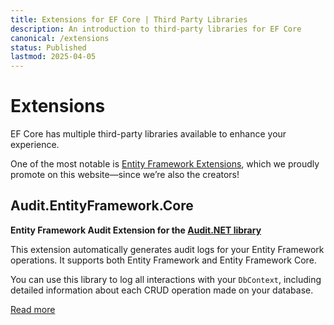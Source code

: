 ```yaml
---
title: Extensions for EF Core | Third Party Libraries
description: An introduction to third-party libraries for EF Core
canonical: /extensions
status: Published
lastmod: 2025-04-05
---
```


# Extensions

EF Core has multiple third-party libraries available to enhance your experience.

One of the most notable is [Entity Framework Extensions](https://entityframework-extensions.net/), which we proudly promote on this website—since we’re also the creators!

## Audit.EntityFramework.Core

**Entity Framework Audit Extension for the [Audit.NET library](https://github.com/thepirat000/Audit.NET)**

This extension automatically generates audit logs for your Entity Framework operations. It supports both Entity Framework and Entity Framework Core.

You can use this library to log all interactions with your `DbContext`, including detailed information about each CRUD operation made on your database.

[Read more](/extensions/audit-entityframework-core)